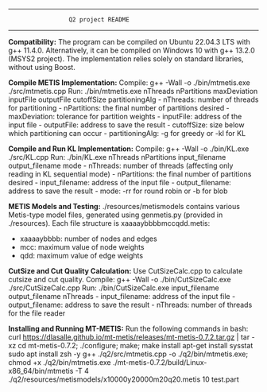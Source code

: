 ------------------------------------------------------------
                     Q2 project README
------------------------------------------------------------

**Compatibility:**
The program can be compiled on Ubuntu 22.04.3 LTS with g++ 11.4.0. Alternatively, it can be compiled on Windows 10 with g++ 13.2.0 (MSYS2 project). The implementation relies solely on standard libraries, without using Boost.

**Compile METIS Implementation:**
Compile:
    g++ -Wall -o ./bin/mtmetis.exe ./src/mtmetis.cpp
Run:
    ./bin/mtmetis.exe nThreads nPartitions maxDeviation inputFile outputFile cutoffSize partitioningAlg
    - nThreads: number of threads for partitioning
    - nPartitions: the final number of partitions desired
    - maxDeviation: tolerance for partition weights
    - inputFile: address of the input file
    - outputFile: address to save the result
    - cutoffSize: size below which partitioning can occur
    - partitioningAlg: -g for greedy or -kl for KL

**Compile and Run KL Implementation:**
Compile:
    g++ -Wall -o ./bin/KL.exe ./src/KL.cpp
Run:
    ./bin/KL.exe nThreads nPartitions input_filename output_filename mode
    - nThreads: number of threads (affecting only reading in KL sequential mode)
    - nPartitions: the final number of partitions desired
    - input_filename: address of the input file
    - output_filename: address to save the result
    - mode: -rr for round robin or -b for blob

**METIS Models and Testing:**
./resources/metismodels contains various Metis-type model files, generated using genmetis.py (provided in ./resources). Each file structure is xaaaaybbbbmccqdd.metis:
- xaaaaybbbb: number of nodes and edges
- mcc: maximum value of node weights
- qdd: maximum value of edge weights

**CutSize and Cut Quality Calculation:**
Use CutSizeCalc.cpp to calculate cutsize and cut quality.
Compile:
    g++ -Wall -o ./bin/CutSizeCalc.exe ./src/CutSizeCalc.cpp
Run:
    ./bin/CutSizeCalc.exe input_filename output_filename nThreads
    - input_filename: address of the input file
    - output_filename: address to save the result
    - nThreads: number of threads for the file reader

**Installing and Running MT-METIS:**
Run the following commands in bash:
curl https://dlasalle.github.io/mt-metis/releases/mt-metis-0.7.2.tar.gz | tar -xz
cd mt-metis-0.7.2; ./configure; make; make install
apt-get install sysstat
sudo apt install zsh -y
g++ ./q2/src/mtmetis.cpp -o ./q2/bin/mtmetis.exe; chmod +x ./q2/bin/mtmetis.exe
./mt-metis-0.7.2/build/Linux-x86_64/bin/mtmetis -T 4 ./q2/resources/metismodels/x10000y20000m20q20.metis 10 test.part
